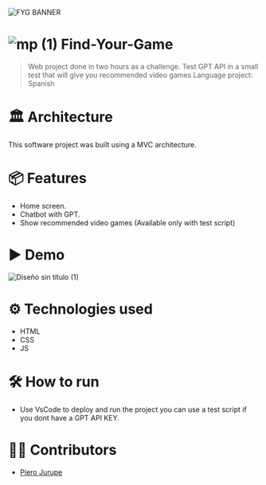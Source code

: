 ![FYG BANNER](https://github.com/user-attachments/assets/0797e147-7b90-4e3e-b8ac-6d7e173d2f4e)

# ![mp (1)](https://github.com/user-attachments/assets/ac58f7fe-9216-46c1-a2a2-9903024efc06) Find-Your-Game
> Web project done in two hours as a challenge. 
> Test GPT API in a small test that will give you recommended video games
> Language project: Spanish

# 🏛 Architecture
This software project was built using a MVC architecture.

# 📦 Features
* Home screen.
* Chatbot with GPT.
* Show recommended video games (Available only with test script)

# ▶ Demo
![Diseño sin título (1)](https://github.com/user-attachments/assets/338bb2fc-23e8-435f-adc0-082bcb1630aa)

# ⚙ Technologies used
* HTML
* CSS
* JS 

# 🛠 How to run
* Use VsCode to deploy and run the project you can use a test script if you dont have a GPT API KEY.

# 👷‍♀️ Contributors
* [Piero Jurupe](https://github.com/PieroJurupe)
    
